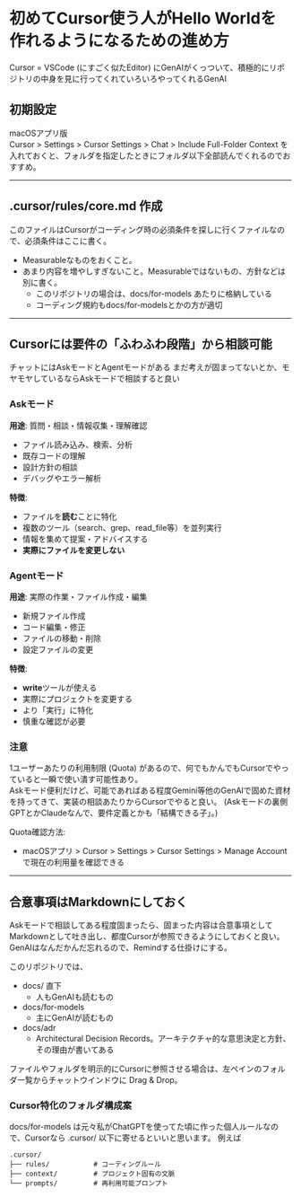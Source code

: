 # 初めてCursor使う人がHello Worldを作れるようになるための進め方

Cursor = VSCode (にすごく似たEditor) にGenAIがくっついて、積極的にリポジトリの中身を見に行ってくれていろいろやってくれるGenAI

## 初期設定

macOSアプリ版  
Cursor > Settings > Cursor Settings > Chat > Include Full-Folder Context を入れておくと、フォルダを指定したときにフォルダ以下全部読んでくれるのでおすすめ。

---

## .cursor/rules/core.md 作成
このファイルはCursorがコーディング時の必須条件を探しに行くファイルなので、必須条件はここに書く。

- Measurableなものをおくこと。
- あまり内容を増やしすぎないこと。Measurableではないもの、方針などは別に書く。
    - このリポジトリの場合は、docs/for-models あたりに格納している
    - コーディング規約もdocs/for-modelsとかの方が適切

---

## Cursorには要件の「ふわふわ段階」から相談可能

チャットにはAskモードとAgentモードがある
まだ考えが固まってないとか、モヤモヤしているならAskモードで相談すると良い

### **Askモード**
**用途**: 質問・相談・情報収集・理解確認
- ファイル読み込み、検索、分析
- 既存コードの理解
- 設計方針の相談
- デバッグやエラー解析

**特徴**:
- ファイルを**読む**ことに特化
- 複数のツール（search、grep、read_file等）を並列実行
- 情報を集めて提案・アドバイスする
- **実際にファイルを変更しない**

### **Agentモード**
**用途**: 実際の作業・ファイル作成・編集
- 新規ファイル作成
- コード編集・修正
- ファイルの移動・削除
- 設定ファイルの変更

**特徴**:
- **write**ツールが使える
- 実際にプロジェクトを変更する
- より「実行」に特化
- 慎重な確認が必要

### 注意
1ユーザーあたりの利用制限 (Quota) があるので、何でもかんでもCursorでやっていると一瞬で使い潰す可能性あり。  
Askモード便利だけど、可能であればある程度Gemini等他のGenAIで固めた資材を持ってきて、実装の相談あたりからCursorでやると良い。
(Askモードの裏側GPTとかClaudeなんで、要件定義とかも「結構できる子」。)

Quota確認方法:
- macOSアプリ > Cursor > Settings > Cursor Settings > Manage Accountで現在の利用量を確認できる

---

## 合意事項はMarkdownにしておく

Askモードで相談してある程度固まったら、固まった内容は合意事項としてMarkdownとして吐き出し、都度Cursorが参照できるようにしておくと良い。  
GenAIはなんだかんだ忘れるので、Remindする仕掛けにする。

このリポジトリでは、
- docs/ 直下
    - 人もGenAIも読むもの
- docs/for-models
    - 主にGenAIが読むもの
- docs/adr
    - Architectural Decision Records。アーキテクチャ的な意思決定と方針、その理由が書いてある

ファイルやフォルダを明示的にCursorに参照させる場合は、左ペインのフォルダ一覧からチャットウインドウに Drag & Drop。

### Cursor特化のフォルダ構成案

docs/for-models は元々私がChatGPTを使ってた頃に作った個人ルールなので、Cursorなら .cursor/ 以下に寄せるといいと思います。
例えば

```
.cursor/
├── rules/           # コーディングルール
├── context/         # プロジェクト固有の文脈
└── prompts/         # 再利用可能プロンプト
```